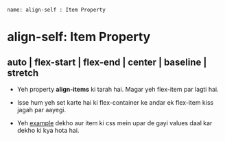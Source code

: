 ```ngMeta
name: align-self : Item Property
```

# align-self: Item Property
## auto | flex-start | flex-end | center | baseline | stretch

* Yeh property **align-items** ki tarah hai. Magar yeh flex-item par lagti hai. 

* Isse hum yeh set karte hai ki flex-container ke andar ek flex-item kiss jagah par aayegi. 

* Yeh [example](http://codepen.io/navgurukul/pen/ygmVQb) dekho aur item ki css mein upar de gayi values daal kar dekho ki kya hota hai.
